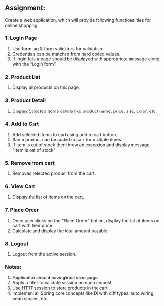 
## Assignment:
  Create a web application, which will provide following functionalities for online shopping

### 1. Login Page
  1. Use form tag & form validators for validation.
  2. Credentials can be matched from hard coded values.
  3. If login fails a page should be displayed with appropriate message along with the “Login form”.

### 2. Product List
  1. Display all products on this page.

### 3. Product Detail
  1. Display Selected items details like product name, price, size, color, etc.
  
### 4. Add to Cart
  1. Add selected Items to cart using add to cart button.
  2. Same product can be added to cart for multiple times.
  3. If item is out of stock then throw an exception and display message "Item is out of stock"

### 5. Remove from cart
  1. Removes selected product from the cart.

### 6. View Cart
  1. Display the list of items on the cart.
  
### 7. Place Order
  1. Once user clicks on the “Place Order” button, display the list of items on cart with their price.
  2. Calculate and display the total amount payable.
  
### 8. Logout
  1. Logout from the active session.

### Notes:
  1. Application should have global error page.
  2. Apply a filter to validate session on each request.
  3. Use HTTP session to store products in the cart
  4. Implement all Spring core concepts like DI with diff types, auto wiring, bean scopes, etc.
